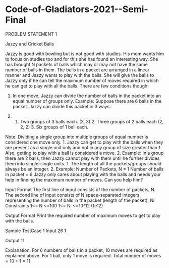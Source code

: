 # Code-of-Gladiators-2021--Semi-Final

PROBLEM STATEMENT 1

Jazzy and Cricket Balls 

Jazzy is good with bowling but is not good with studies. His mom wants him to focus on studies too and for this she has found an interesting way. She has brought N packets of balls which may or may not have the same number of balls in them. The balls in a packet are arranged in a linear manner and Jazzy wants to play with the balls. She will give the balls to Jazzy only if he can tell the maximum number of moves required in which he can get to play with all the balls. There are few conditions though: 

1. In one move, Jazzy can divide the number of balls in the packet into an equal number of groups only. Example: Suppose there are 6 balls in the packet. Jazzy can divide this packet in 3 ways.
 
  2. 1. Two groups of 3 balls each. (3, 3) 2. Three groups of 2 balls each (2, 2, 2) 3. Six groups of 1 ball each.
  
  Note: Dividing a single group into multiple groups of equal number is considered one move only. 1. Jazzy can get to play with the balls when they are present as a single unit only and not in any group of size greater than 1. Also, getting to play with a ball is considered a move. 2. Example: In a group there are 2 balls, then Jazzy cannot play with them until he further divides them into single-single units. 1. The length of all the packets/groups should always be an integer. 2. Example: Number of Packets, N = 1 Number of balls in packet = 6
Jazzy only cares about playing with the balls and needs your help in finding the maximum number of moves. Can you help him? 

Input Format The first line of input consists of the number of packets, N. The second line of input consists of N space-separated integers representing the number of balls in the packet (length of the packet), Ni Constraints
1<= N <=100 1<= Ni <=10^12 (1e12)

Output Format Print the required number of maximum moves to get to play with the balls.

Sample TestCase 1 Input 26 1

Output 11

Explanation: For 6 numbers of balls in a packet, 10 moves are required as explained above. For 1 ball, only 1 move is required. Total number of moves = 10 + 1 = 11
